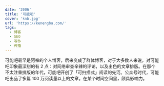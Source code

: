 ```yaml
---
date: '2006'
title: '可能吧'
cover: 'knb.jpg'
url: 'https://kenengba.com/'
tags:
  - 博客
  - SEO
  - 写作
  - 传播
---
```


可能吧最早是阿禅的个人博客，后来变成了群体博客，对于大多数人来说，对可能吧印象最深刻的有 2 点：对网络审查辛辣的评论，以及出色的文章排版。在那个不太注重排版的年代，可能吧开创了「可扫描式」阅读的先河。公众号时代，可能吧出品了多篇 100 万阅读量以上的文章。在某个时间空间里，颇具影响力。
